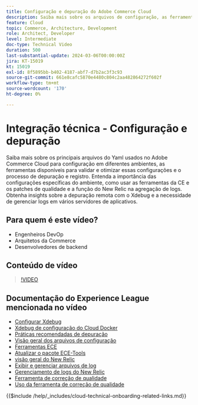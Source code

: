```yaml
---
title: Configuração e depuração do Adobe Commerce Cloud
description: Saiba mais sobre os arquivos de configuração, as ferramentas de depuração e o gerenciamento de logs do Adobe Commerce Cloud, essenciais para DevOps, administradores de sistema e desenvolvedores de back-end.
feature: Cloud
topic: Commerce, Architecture, Development
role: Architect, Developer
level: Intermediate
doc-type: Technical Video
duration: 500
last-substantial-update: 2024-03-06T00:00:00Z
jira: KT-15019
kt: 15019
exl-id: 8f5895bb-b402-4187-abf7-d7b2ac3f3c93
source-git-commit: 661e8cafc5870e4480c804c2aa482864272f602f
workflow-type: tm+mt
source-wordcount: '170'
ht-degree: 0%

---
```


# Integração técnica - Configuração e depuração

Saiba mais sobre os principais arquivos do Yaml usados no Adobe Commerce Cloud para configuração em diferentes ambientes, as ferramentas disponíveis para validar e otimizar essas configurações e o processo de depuração e registro. Entenda a importância das configurações específicas do ambiente, como usar as ferramentas da CE e os patches de qualidade e a função do New Relic na agregação de logs. Obtenha insights sobre a depuração remota com o Xdebug e a necessidade de gerenciar logs em vários servidores de aplicativos.

## Para quem é este vídeo?

- Engenheiros DevOp
- Arquitetos da Commerce
- Desenvolvedores de backend

## Conteúdo de vídeo

>[!VIDEO](https://video.tv.adobe.com/v/3427709?learn=on)

## Documentação do Experience League mencionada no vídeo

- [Configurar Xdebug](https://experienceleague.adobe.com/docs/commerce-cloud-service/user-guide/develop/test/debug.html)
- [Xdebug de configuração do Cloud Docker](https://developer.adobe.com/commerce/cloud-tools/docker/test/configure-xdebug/)
- [Práticas recomendadas de depuração](https://experienceleague.adobe.com/docs/commerce-operations/implementation-playbook/best-practices/development/debugging.html)
- [Visão geral dos arquivos de configuração](https://experienceleague.adobe.com/docs/commerce-cloud-service/user-guide/configure/overview.html)
- [Ferramentas ECE](https://experienceleague.adobe.com/docs/commerce-cloud-service/user-guide/dev-tools/ece-tools/package-overview.html)
- [Atualizar o pacote ECE-Tools](https://experienceleague.adobe.com/docs/commerce-cloud-service/user-guide/dev-tools/ece-tools/update-package.html)
- [visão geral do New Relic](https://experienceleague.adobe.com/docs/commerce-cloud-service/user-guide/monitor/new-relic/new-relic-service.html)
- [Exibir e gerenciar arquivos de log](https://experienceleague.adobe.com/docs/commerce-cloud-service/user-guide/develop/test/log-locations.html)
- [Gerenciamento de logs do New Relic](https://experienceleague.adobe.com/docs/commerce-cloud-service/user-guide/monitor/new-relic/log-management.html)
- [Ferramenta de correção de qualidade](https://experienceleague.adobe.com/tools/commerce-quality-patches/index.html)
- [Uso da ferramenta de correção de qualidade](https://experienceleague.adobe.com/docs/commerce-operations/tools/quality-patches-tool/usage.html)

{{$include /help/_includes/cloud-technical-onboarding-related-links.md}}


